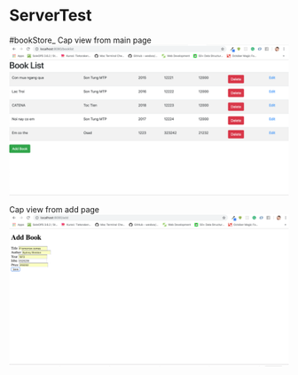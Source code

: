 # ServerTest
#bookStore_
Cap view from main page
![Main_page](https://github.com/ashleynguci/ServerTest/blob/master/bookStore_/mainpage.png)

Cap view from add page
![Edit_page](https://github.com/ashleynguci/ServerTest/blob/master/bookStore_/editpage.png)
